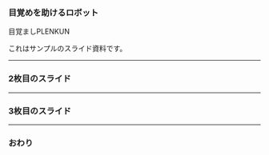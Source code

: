 ### 目覚めを助けるロボット
目覚ましPLENKUN

これはサンプルのスライド資料です。


---


### 2枚目のスライド


---


### 3枚目のスライド


---


### おわり
